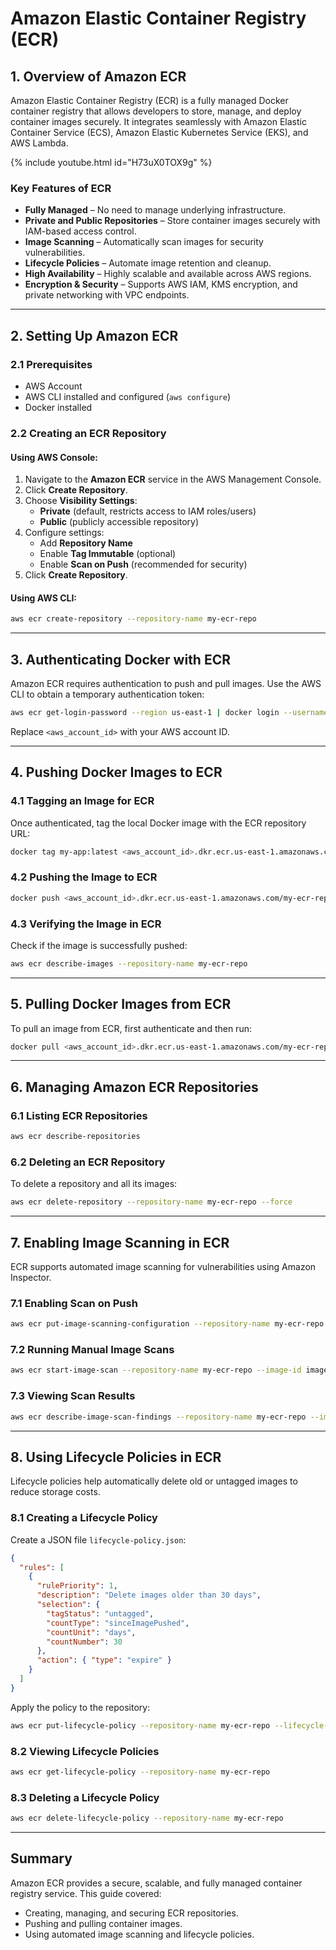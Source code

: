 # **Amazon Elastic Container Registry (ECR)**

## **1. Overview of Amazon ECR**
Amazon Elastic Container Registry (ECR) is a fully managed Docker container registry that allows developers to store, manage, and deploy container images securely. It integrates seamlessly with Amazon Elastic Container Service (ECS), Amazon Elastic Kubernetes Service (EKS), and AWS Lambda.

{% include youtube.html id="H73uX0TOX9g" %}

### **Key Features of ECR**
- **Fully Managed** – No need to manage underlying infrastructure.
- **Private and Public Repositories** – Store container images securely with IAM-based access control.
- **Image Scanning** – Automatically scan images for security vulnerabilities.
- **Lifecycle Policies** – Automate image retention and cleanup.
- **High Availability** – Highly scalable and available across AWS regions.
- **Encryption & Security** – Supports AWS IAM, KMS encryption, and private networking with VPC endpoints.

---

## **2. Setting Up Amazon ECR**

### **2.1 Prerequisites**
- AWS Account
- AWS CLI installed and configured (`aws configure`)
- Docker installed

### **2.2 Creating an ECR Repository**
#### **Using AWS Console:**
1. Navigate to the **Amazon ECR** service in the AWS Management Console.
2. Click **Create Repository**.
3. Choose **Visibility Settings**:
   - **Private** (default, restricts access to IAM roles/users)
   - **Public** (publicly accessible repository)
4. Configure settings:
   - Add **Repository Name**
   - Enable **Tag Immutable** (optional)
   - Enable **Scan on Push** (recommended for security)
5. Click **Create Repository**.

#### **Using AWS CLI:**
```bash
aws ecr create-repository --repository-name my-ecr-repo
```

---

## **3. Authenticating Docker with ECR**
Amazon ECR requires authentication to push and pull images. Use the AWS CLI to obtain a temporary authentication token:

```bash
aws ecr get-login-password --region us-east-1 | docker login --username AWS --password-stdin <aws_account_id>.dkr.ecr.us-east-1.amazonaws.com
```

Replace `<aws_account_id>` with your AWS account ID.

---

## **4. Pushing Docker Images to ECR**

### **4.1 Tagging an Image for ECR**
Once authenticated, tag the local Docker image with the ECR repository URL:
```bash
docker tag my-app:latest <aws_account_id>.dkr.ecr.us-east-1.amazonaws.com/my-ecr-repo:latest
```

### **4.2 Pushing the Image to ECR**
```bash
docker push <aws_account_id>.dkr.ecr.us-east-1.amazonaws.com/my-ecr-repo:latest
```

### **4.3 Verifying the Image in ECR**
Check if the image is successfully pushed:
```bash
aws ecr describe-images --repository-name my-ecr-repo
```

---

## **5. Pulling Docker Images from ECR**
To pull an image from ECR, first authenticate and then run:
```bash
docker pull <aws_account_id>.dkr.ecr.us-east-1.amazonaws.com/my-ecr-repo:latest
```

---

## **6. Managing Amazon ECR Repositories**

### **6.1 Listing ECR Repositories**
```bash
aws ecr describe-repositories
```

### **6.2 Deleting an ECR Repository**
To delete a repository and all its images:
```bash
aws ecr delete-repository --repository-name my-ecr-repo --force
```

---

## **7. Enabling Image Scanning in ECR**
ECR supports automated image scanning for vulnerabilities using Amazon Inspector.

### **7.1 Enabling Scan on Push**
```bash
aws ecr put-image-scanning-configuration --repository-name my-ecr-repo --image-scanning-configuration scanOnPush=true
```

### **7.2 Running Manual Image Scans**
```bash
aws ecr start-image-scan --repository-name my-ecr-repo --image-id imageTag=latest
```

### **7.3 Viewing Scan Results**
```bash
aws ecr describe-image-scan-findings --repository-name my-ecr-repo --image-id imageTag=latest
```

---

## **8. Using Lifecycle Policies in ECR**
Lifecycle policies help automatically delete old or untagged images to reduce storage costs.

### **8.1 Creating a Lifecycle Policy**
Create a JSON file `lifecycle-policy.json`:
```json
{
  "rules": [
    {
      "rulePriority": 1,
      "description": "Delete images older than 30 days",
      "selection": {
        "tagStatus": "untagged",
        "countType": "sinceImagePushed",
        "countUnit": "days",
        "countNumber": 30
      },
      "action": { "type": "expire" }
    }
  ]
}
```
Apply the policy to the repository:
```bash
aws ecr put-lifecycle-policy --repository-name my-ecr-repo --lifecycle-policy-text file://lifecycle-policy.json
```

### **8.2 Viewing Lifecycle Policies**
```bash
aws ecr get-lifecycle-policy --repository-name my-ecr-repo
```

### **8.3 Deleting a Lifecycle Policy**
```bash
aws ecr delete-lifecycle-policy --repository-name my-ecr-repo
```

---

## **Summary**
Amazon ECR provides a secure, scalable, and fully managed container registry service. This guide covered:
- Creating, managing, and securing ECR repositories.
- Pushing and pulling container images.
- Using automated image scanning and lifecycle policies.

